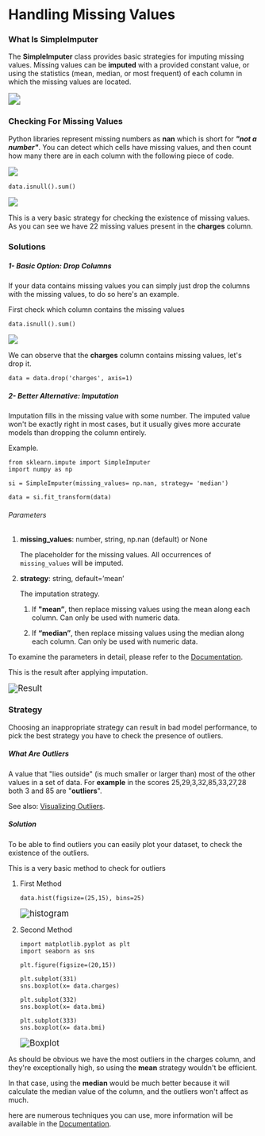 # Handling Missing Values

### What Is SimpleImputer

The **SimpleImputer** class provides basic strategies for imputing missing values. Missing values can be **imputed** with a provided constant value, or using the statistics (mean, median, or most frequent) of each column in which the missing values are located.

<img src="https://media.giphy.com/media/3oKIPlLZEbEbacWqOc/giphy.gif" style="zoom:150%;" />

### Checking For Missing Values

Python libraries represent missing numbers as **nan** which is short for ***"not a number"***.  You can detect which cells have missing  values, and then count how many there are in each column with the following piece of code.

<img src="/home/s4lm_xi/mediums/Preprocessing/SimpleImputer/data_1.png" style="zoom:120%;" />

```missing values
data.isnull().sum()
```

<img src="/home/s4lm_xi/mediums/Preprocessing/SimpleImputer/data_2.png" style="zoom:120%;" />

This is a very basic strategy for checking the existence of missing values. As you can see we have 22 missing values present in the **charges** column.



### Solutions

##### 1- Basic Option: Drop Columns 

If your data contains missing values you can simply just drop the columns with the missing values, to do so here's an example.

First check which column contains the missing values

```check for missing values
data.isnull().sum()
```

<img src="/home/s4lm_xi/mediums/Preprocessing/SimpleImputer/data_2.png" style="zoom:120%;" />

We can observe that the **charges** column contains missing values, let's drop it.

```Dropping column
data = data.drop('charges', axis=1)
```





##### 2- Better Alternative: Imputation

Imputation fills in the missing value with some number. The imputed value won't be exactly right in most cases, but it usually gives more  accurate models than dropping the column entirely.

Example.

```Implementation
from sklearn.impute import SimpleImputer
import numpy as np

si = SimpleImputer(missing_values= np.nan, strategy= 'median')

data = si.fit_transform(data)
```

###### Parameters

1. **missing_values**: number, string, np.nan (default) or None

   The placeholder for the missing values. All occurrences of `missing_values` will be imputed. 

2. **strategy**: string, default=’mean’

   The imputation strategy.

   1. If **"mean”**, then replace missing values using the mean along each column. Can only be used with numeric data.

   2. If **“median”**, then replace missing values using the median along each column. Can only be used with numeric data.

To examine the parameters in detail, please refer to the [Documentation](https://scikit-learn.org/stable/modules/generated/sklearn.impute.SimpleImputer.html).



This is the result after applying imputation.

<img src="/home/s4lm_xi/mediums/Preprocessing/SimpleImputer/data_3.png" alt="Result" style="zoom:120%;" />

### Strategy

Choosing an inappropriate strategy can result in bad model performance, to pick the best strategy you have to check the presence of outliers.

 ##### What Are Outliers 

A value that "lies outside" (is much smaller or larger than) most of the other values in a set of data. For **example** in the scores 25,29,3,32,85,33,27,28 both 3 and 85 are "**outliers**".

See also: [Visualizing Outliers](https://flowingdata.com/2018/03/07/visualizing-outliers/).



##### Solution

To be able to find outliers you can easily plot your dataset, to check the existence of the outliers.

This is a very basic method to check for outliers

1. First Method

   ```histogram
   data.hist(figsize=(25,15), bins=25)
   ```

   <img src="/home/s4lm_xi/mediums/Preprocessing/SimpleImputer/data_4.png" alt="histogram" style="zoom:120%;" />

2. Second Method

   ```Boxplot
   import matplotlib.pyplot as plt
   import seaborn as sns
   
   plt.figure(figsize=(20,15))
   
   plt.subplot(331)
   sns.boxplot(x= data.charges)
   
   plt.subplot(332)
   sns.boxplot(x= data.bmi)
   
   plt.subplot(333)
   sns.boxplot(x= data.bmi)
   ```

   <img src="/home/s4lm_xi/mediums/Preprocessing/SimpleImputer/data_5.png" alt="Boxplot" style="zoom:120%;" />

As should be obvious we have the most outliers in the charges column, and they're exceptionally high, so using the **mean** strategy wouldn't be efficient.

In that case, using the **median** would be much better because it will calculate the median value of the column, and the outliers won't affect as much.

here are numerous techniques you can use, more information will be available in the [Documentation](Documentation).



